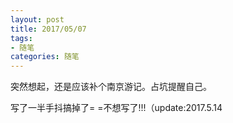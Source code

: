 ```yaml
---
layout: post
title: 2017/05/07
tags:
- 随笔
categories: 随笔
---
```

突然想起，还是应该补个南京游记。占坑提醒自己。

写了一半手抖搞掉了= =不想写了!!!（update:2017.5.14